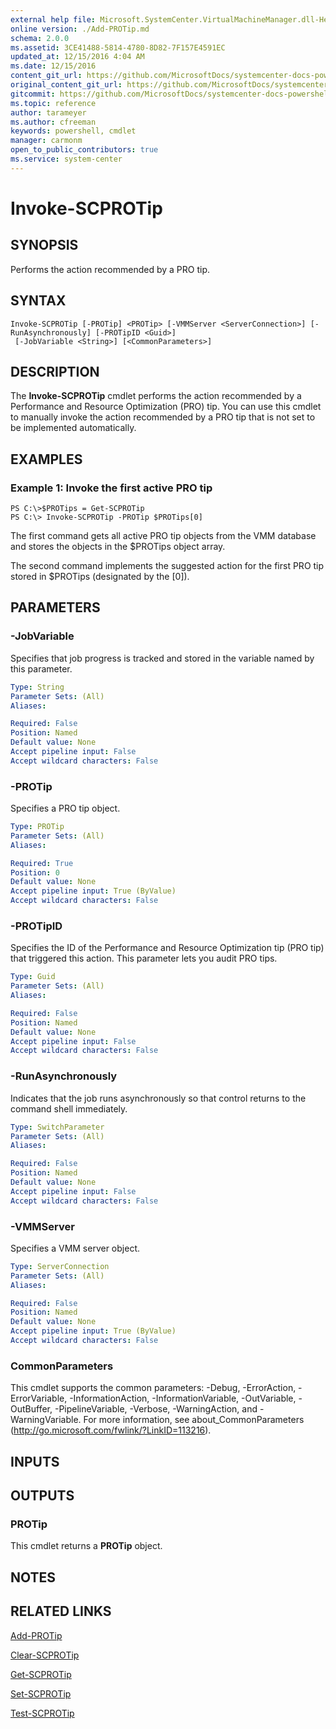 ```yaml
---
external help file: Microsoft.SystemCenter.VirtualMachineManager.dll-Help.xml
online version: ./Add-PROTip.md
schema: 2.0.0
ms.assetid: 3CE41488-5814-4780-8D82-7F157E4591EC
updated_at: 12/15/2016 4:04 AM
ms.date: 12/15/2016
content_git_url: https://github.com/MicrosoftDocs/systemcenter-docs-powershell/blob/master/systemcenter-cmdlets/SystemCenter2016/VirtualMachineManager/vlatest/Invoke-SCPROTip.md
original_content_git_url: https://github.com/MicrosoftDocs/systemcenter-docs-powershell/blob/master/systemcenter-cmdlets/SystemCenter2016/VirtualMachineManager/vlatest/Invoke-SCPROTip.md
gitcommit: https://github.com/MicrosoftDocs/systemcenter-docs-powershell/blob/7df4508c7b907a214e6a8eca76037b06065ef078/systemcenter-cmdlets/SystemCenter2016/VirtualMachineManager/vlatest/Invoke-SCPROTip.md
ms.topic: reference
author: tarameyer
ms.author: cfreeman
keywords: powershell, cmdlet
manager: carmonm
open_to_public_contributors: true
ms.service: system-center
---
```


# Invoke-SCPROTip

## SYNOPSIS
Performs the action recommended by a PRO tip.

## SYNTAX

```
Invoke-SCPROTip [-PROTip] <PROTip> [-VMMServer <ServerConnection>] [-RunAsynchronously] [-PROTipID <Guid>]
 [-JobVariable <String>] [<CommonParameters>]
```

## DESCRIPTION
The **Invoke-SCPROTip** cmdlet performs the action recommended by a Performance and Resource Optimization (PRO) tip.
You can use this cmdlet to manually invoke the action recommended by a PRO tip that is not set to be implemented automatically.

## EXAMPLES

### Example 1: Invoke the first active PRO tip
```
PS C:\>$PROTips = Get-SCPROTip
PS C:\> Invoke-SCPROTip -PROTip $PROTips[0]
```

The first command gets all active PRO tip objects from the VMM database and stores the objects in the $PROTips object array.

The second command implements the suggested action for the first PRO tip stored in $PROTips (designated by the \[0\]).

## PARAMETERS

### -JobVariable
Specifies that job progress is tracked and stored in the variable named by this parameter.

```yaml
Type: String
Parameter Sets: (All)
Aliases: 

Required: False
Position: Named
Default value: None
Accept pipeline input: False
Accept wildcard characters: False
```

### -PROTip
Specifies a PRO tip object.

```yaml
Type: PROTip
Parameter Sets: (All)
Aliases: 

Required: True
Position: 0
Default value: None
Accept pipeline input: True (ByValue)
Accept wildcard characters: False
```

### -PROTipID
Specifies the ID of the Performance and Resource Optimization tip (PRO tip) that triggered this action.
This parameter lets you audit PRO tips.

```yaml
Type: Guid
Parameter Sets: (All)
Aliases: 

Required: False
Position: Named
Default value: None
Accept pipeline input: False
Accept wildcard characters: False
```

### -RunAsynchronously
Indicates that the job runs asynchronously so that control returns to the command shell immediately.

```yaml
Type: SwitchParameter
Parameter Sets: (All)
Aliases: 

Required: False
Position: Named
Default value: None
Accept pipeline input: False
Accept wildcard characters: False
```

### -VMMServer
Specifies a VMM server object.

```yaml
Type: ServerConnection
Parameter Sets: (All)
Aliases: 

Required: False
Position: Named
Default value: None
Accept pipeline input: True (ByValue)
Accept wildcard characters: False
```

### CommonParameters
This cmdlet supports the common parameters: -Debug, -ErrorAction, -ErrorVariable, -InformationAction, -InformationVariable, -OutVariable, -OutBuffer, -PipelineVariable, -Verbose, -WarningAction, and -WarningVariable. For more information, see about_CommonParameters (http://go.microsoft.com/fwlink/?LinkID=113216).

## INPUTS

## OUTPUTS

### PROTip
This cmdlet returns a **PROTip** object.

## NOTES

## RELATED LINKS

[Add-PROTip](xref:SystemCenter2016/VirtualMachineManager/vlatest/Add-PROTip.md)

[Clear-SCPROTip](xref:SystemCenter2016/VirtualMachineManager/vlatest/Clear-SCPROTip.md)

[Get-SCPROTip](xref:SystemCenter2016/VirtualMachineManager/vlatest/Get-SCPROTip.md)

[Set-SCPROTip](xref:SystemCenter2016/VirtualMachineManager/vlatest/Set-SCPROTip.md)

[Test-SCPROTip](xref:SystemCenter2016/VirtualMachineManager/vlatest/Test-SCPROTip.md)

